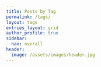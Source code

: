 ```yaml
---
title: Posts by Tag
permalink: /tags/
layout: tags
entries_layout: grid
author_profile: true
sidebar:
  nav: overall
header:
  image: /assets/images/header.jpg
---
```

